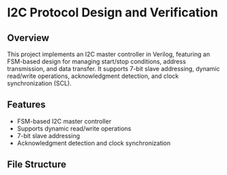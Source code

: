 # I2C Protocol Design and Verification

## Overview
This project implements an I2C master controller in Verilog, featuring an FSM-based design for managing start/stop conditions, address transmission, and data transfer. It supports 7-bit slave addressing, dynamic read/write operations, acknowledgment detection, and clock synchronization (SCL).

## Features
- FSM-based I2C master controller
- Supports dynamic read/write operations
- 7-bit slave addressing
- Acknowledgment detection and clock synchronization

## File Structure
